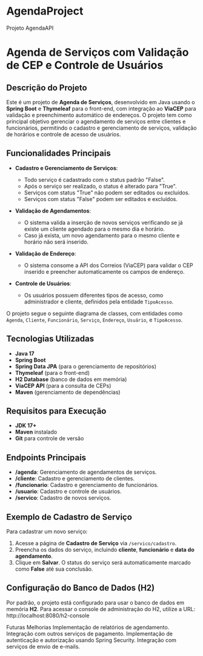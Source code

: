 # AgendaProject
Projeto AgendaAPI

# Agenda de Serviços com Validação de CEP e Controle de Usuários

## Descrição do Projeto

Este é um projeto de **Agenda de Serviços**, desenvolvido em Java usando o **Spring Boot** e **Thymeleaf** para o front-end, com integração ao **ViaCEP** para validação e preenchimento automático de endereços. O projeto tem como principal objetivo gerenciar o agendamento de serviços entre clientes e funcionários, permitindo o cadastro e gerenciamento de serviços, validação de horários e controle de acesso de usuários.

## Funcionalidades Principais

- **Cadastro e Gerenciamento de Serviços**:
  - Todo serviço é cadastrado com o status padrão "False".
  - Após o serviço ser realizado, o status é alterado para "True".
  - Serviços com status "True" não podem ser editados ou excluídos.
  - Serviços com status "False" podem ser editados e excluídos.

- **Validação de Agendamentos**:
  - O sistema valida a inserção de novos serviços verificando se já existe um cliente agendado para o mesmo dia e horário.
  - Caso já exista, um novo agendamento para o mesmo cliente e horário não será inserido.

- **Validação de Endereço**:
  - O sistema consome a API dos Correios (ViaCEP) para validar o CEP inserido e preencher automaticamente os campos de endereço.

- **Controle de Usuários**:
  - Os usuários possuem diferentes tipos de acesso, como administrador e cliente, definidos pela entidade `TipoAcesso`.

O projeto segue o seguinte diagrama de classes, com entidades como `Agenda`, `Cliente`, `Funcionário`, `Serviço`, `Endereço`, `Usuário`, e `TipoAcesso`. 

## Tecnologias Utilizadas

- **Java 17**
- **Spring Boot**
- **Spring Data JPA** (para o gerenciamento de repositórios)
- **Thymeleaf** (para o front-end)
- **H2 Database** (banco de dados em memória)
- **ViaCEP API** (para a consulta de CEPs)
- **Maven** (gerenciamento de dependências)

## Requisitos para Execução

- **JDK 17+**
- **Maven** instalado
- **Git** para controle de versão


## Endpoints Principais

- **/agenda**: Gerenciamento de agendamentos de serviços.
- **/cliente**: Cadastro e gerenciamento de clientes.
- **/funcionario**: Cadastro e gerenciamento de funcionários.
- **/usuario**: Cadastro e controle de usuários.
- **/servico**: Cadastro de novos serviços.
  
## Exemplo de Cadastro de Serviço

Para cadastrar um novo serviço:
1. Acesse a página de **Cadastro de Serviço** via `/servico/cadastro`.
2. Preencha os dados do serviço, incluindo **cliente**, **funcionário** e **data do agendamento**.
3. Clique em **Salvar**. O status do serviço será automaticamente marcado como **False** até sua conclusão.

## Configuração do Banco de Dados (H2)

Por padrão, o projeto está configurado para usar o banco de dados em memória **H2**. Para acessar o console de administração do H2, utilize a URL: http://localhost:8080/h2-console 

Futuras Melhorias
Implementação de relatórios de agendamento.
Integração com outros serviços de pagamento.
Implementação de autenticação e autorização usando Spring Security.
Integração com serviços de envio de e-mails.



